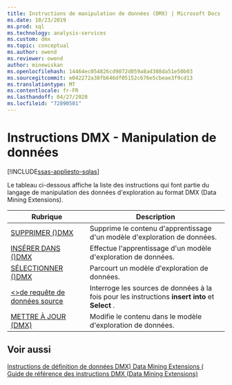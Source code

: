 ```yaml
---
title: Instructions de manipulation de données (DMX) | Microsoft Docs
ms.date: 10/23/2019
ms.prod: sql
ms.technology: analysis-services
ms.custom: dmx
ms.topic: conceptual
ms.author: owend
ms.reviewer: owend
author: minewiskan
ms.openlocfilehash: 14464ec054826cd9072d059a8ad308da51e50b03
ms.sourcegitcommit: e042272a38fb646df05152c676e5cbeae3f9cd13
ms.translationtype: MT
ms.contentlocale: fr-FR
ms.lasthandoff: 04/27/2020
ms.locfileid: "72890501"
---
```

# <a name="dmx-statements---data-manipulation"></a>Instructions DMX - Manipulation de données
[!INCLUDE[ssas-appliesto-sqlas](../includes/ssas-appliesto-sqlas.md)]

  Le tableau ci-dessous affiche la liste des instructions qui font partie du langage de manipulation des données d'exploration au format DMX (Data Mining Extensions).  
  
|Rubrique|Description|  
|-----------|-----------------|  
|[SUPPRIMER &#40;&#41;DMX](../dmx/delete-dmx.md)|Supprime le contenu d'apprentissage d'un modèle d'exploration de données.|  
|[INSÉRER DANS &#40;&#41;DMX](../dmx/insert-into-dmx.md)|Effectue l'apprentissage d'un modèle d'exploration de données.|  
|[SÉLECTIONNER &#40;&#41;DMX](../dmx/select-dmx.md)|Parcourt un modèle d'exploration de données.|  
|[&#60;&#62;de requête de données source](../dmx/source-data-query.md)|Interroge les sources de données à la fois pour les instructions **insert into** et **Select** .|  
|[METTRE À JOUR &#40;DMX&#41;](../dmx/update-dmx.md)|Modifie le contenu dans le modèle d'exploration de données.|  
  
## <a name="see-also"></a>Voir aussi  
 [Instructions de définition de données DMX&#41; Data Mining Extensions &#40;](../dmx/dmx-statements-data-definition.md)   
 [Guide de référence des instructions DMX &#40;Data Mining Extensions&#41;](../dmx/data-mining-extensions-dmx-statements.md)  
  
  

